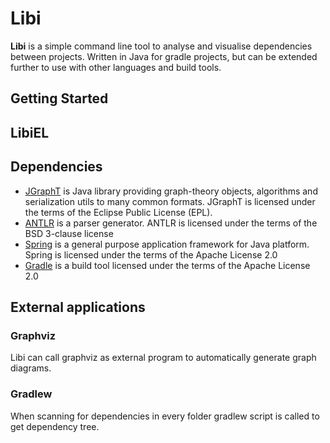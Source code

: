 # Libi

**Libi** is a simple command line tool to analyse and visualise dependencies between projects.
Written in Java for gradle projects, but can be extended further to use with other languages and
build tools.

## Getting Started

## LibiEL

## Dependencies

- [JGraphT](https://jgrapht.org/) is Java library providing graph-theory objects, algorithms and
  serialization utils to many common formats. JGraphT is licensed under the terms of the Eclipse
  Public License (EPL).
- [ANTLR](https://www.antlr.org/) is a parser generator. ANTLR is licensed under the terms of the
  BSD 3-clause license
- [Spring](https://spring.io/) is a general purpose application framework for Java platform. Spring
  is licensed under the terms of the Apache License 2.0
- [Gradle](https://gradle.org/) is a build tool licensed under the terms of the Apache License 2.0

## External applications

### Graphviz

Libi can call graphviz as external program to automatically generate graph diagrams.

### Gradlew

When scanning for dependencies in every folder gradlew script is called to get dependency tree.